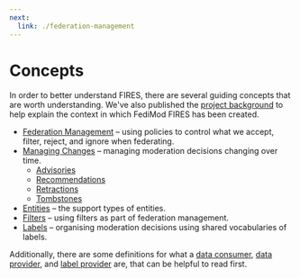 ```yaml
---
next:
  link: ./federation-management
---
```


# Concepts

In order to better understand FIRES, there are several guiding concepts that are worth understanding. We've also published the [project background](./background/index.md) to help explain the context in which FediMod FIRES has been created.

- [Federation Management](./federation-management) – using policies to control what we accept, filter, reject, and ignore when federating.
- [Managing Changes](./changes.md) – managing moderation decisions changing over time.
  - [Advisories](./changes/advisories.md)
  - [Recommendations](./changes/recommendations.md)
  - [Retractions](./changes/retractions.md)
  - [Tombstones](./changes/tombstones.md)
- [Entities](./entities) – the support types of entities.
- [Filters](./filters) – using filters as part of federation management.
- [Labels](./labels) – organising moderation decisions using shared vocabularies of labels.

Additionally, there are some definitions for what a [data consumer](./terms/data-consumer.md), [data provider](./terms/data-provider.md), and [label provider](./terms/label-provider.md) are, that can be helpful to read first.
